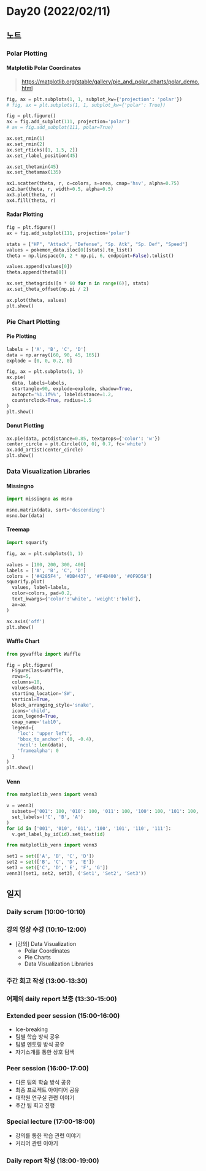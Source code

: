 # Day20 (2022/02/11)

## 노트

### Polar Plotting

#### Matplotlib Polar Coordinates

> https://matplotlib.org/stable/gallery/pie_and_polar_charts/polar_demo.html

```python
fig, ax = plt.subplots(1, 1, subplot_kw={'projection': 'polar'})
# fig, ax = plt.subplots(1, 1, subplot_kw={'polar': True})
```

```python
fig = plt.figure()
ax = fig.add_subplot(111, projection='polar')
# ax = fig.add_subplot(111, polar=True)
```

```python
ax.set_rmin(1)
ax.set_rmin(2)
ax.set_rticks([1, 1.5, 2])
ax.set_rlabel_position(45)

ax.set_thetamin(45)
ax.set_thetamax(135)
```

```python
ax1.scatter(theta, r, c=colors, s=area, cmap='hsv', alpha=0.75)
ax2.bar(theta, r, width=0.5, alpha=0.5)
ax3.plot(theta, r)
ax4.fill(theta, r)
```

#### Radar Plotting

```python
fig = plt.figure()
ax = fig.add_subplot(111, projection='polar')

stats = ["HP", "Attack", "Defense", "Sp. Atk", "Sp. Def", "Speed"]
values = pokemon_data.iloc[0][stats].to_list()
theta = np.linspace(0, 2 * np.pi, 6, endpoint=False).tolist()

values.append(values[0])
theta.append(theta[0])

ax.set_thetagrids([n * 60 for n in range(6)], stats)
ax.set_theta_offset(np.pi / 2)

ax.plot(theta, values)
plt.show()
```

### Pie Chart Plotting

#### Pie Plotting

```python
labels = ['A', 'B', 'C', 'D']
data = np.array([60, 90, 45, 165])
explode = [0, 0, 0.2, 0]

fig, ax = plt.subplots(1, 1)
ax.pie(
  data, labels=labels,
  startangle=90, explode=explode, shadow=True,
  autopct='%1.1f%%', labeldistance=1.2,
  counterclock=True, radius=1.5
)
plt.show()
```

#### Donut Plotting

```python
ax.pie(data, pctdistance=0.85, textprops={'color': 'w'})
center_circle = plt.Circle((0, 0), 0.7, fc='white')
ax.add_artist(center_circle)
plt.show()
```

### Data Visualization Libraries

#### Missingno

```python
import missingno as msno

msno.matrix(data, sort='descending')
msno.bar(data)
```

#### Treemap

```python
import squarify

fig, ax = plt.subplots(1, 1)

values = [100, 200, 300, 400]
labels = ['A', 'B', 'C', 'D']
colors = ['#4285F4', '#DB4437', '#F4B400', '#0F9D58']
squarify.plot(
  values, label=labels,
  color=colors, pad=0.2,
  text_kwargs={'color':'white', 'weight':'bold'},
  ax=ax
)

ax.axis('off')
plt.show()
```

#### Waffle Chart

```python
from pywaffle import Waffle

fig = plt.figure(
  FigureClass=Waffle,
  rows=5,
  columns=10,
  values=data,
  starting_location='SW',
  vertical=True,
  block_arranging_style='snake',
  icons='child',
  icon_legend=True,
  cmap_name='tab10',
  legend={
    'loc': 'upper left',
    'bbox_to_anchor': (0, -0.4),
    'ncol': len(data),
    'framealpha': 0
  }
)
plt.show()
```

#### Venn

```python
from matplotlib_venn import venn3

v = venn3(
  subsets={'001': 100, '010': 100, '011': 100, '100': 100, '101': 100, '110': 100, '111': 100},
  set_labels=('C', 'B', 'A')
)
for id in ['001', '010', '011', '100', '101', '110', '111']:
  v.get_label_by_id(id).set_text(id)
```

```python
from matplotlib_venn import venn3

set1 = set(['A', 'B', 'C', 'D'])
set2 = set(['B', 'C', 'D', 'E'])
set3 = set(['C', 'D',' E', 'F', 'G'])
venn3([set1, set2, set3], ('Set1', 'Set2', 'Set3'))
```

## 일지

### Daily scrum (10:00-10:10)

### 강의 영상 수강 (10:10-12:00)

  * [강의] Data Visualization
    * Polar Coordinates
    * Pie Charts
    * Data Visualization Libraries

### 주간 회고 작성 (13:00-13:30)

### 어제의 daily report 보충 (13:30-15:00)

### Extended peer session (15:00-16:00)

  * Ice-breaking
  * 팀별 학습 방식 공유
  * 팀별 멘토링 방식 공유
  * 자기소개를 통한 상호 탐색

### Peer session (16:00-17:00)

  * 다른 팀의 학습 방식 공유
  * 최종 프로젝트 아이디어 공유
  * 대학원 연구실 관련 이야기
  * 주간 팀 회고 진행

### Special lecture (17:00-18:00)

  * 강의를 통한 학습 관련 이야기
  * 커리어 관련 이야기

### Daily report 작성 (18:00-19:00)
